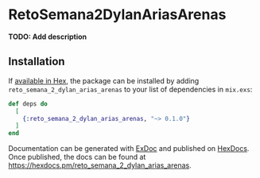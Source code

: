 # RetoSemana2DylanAriasArenas

**TODO: Add description**

## Installation

If [available in Hex](https://hex.pm/docs/publish), the package can be installed
by adding `reto_semana_2_dylan_arias_arenas` to your list of dependencies in `mix.exs`:

```elixir
def deps do
  [
    {:reto_semana_2_dylan_arias_arenas, "~> 0.1.0"}
  ]
end
```

Documentation can be generated with [ExDoc](https://github.com/elixir-lang/ex_doc)
and published on [HexDocs](https://hexdocs.pm). Once published, the docs can
be found at <https://hexdocs.pm/reto_semana_2_dylan_arias_arenas>.

